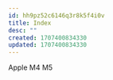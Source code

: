 ```yaml
---
id: hh9pz52c6146q3r8k5f4i0v
title: Index
desc: ""
created: 1707400834330
updated: 1707400834330
---
```

Apple
M4
M5